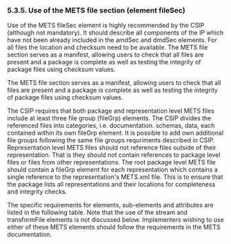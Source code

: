 ### 5.3.5.	Use of the METS file section (element fileSec)
Use of the METS fileSec element is highly recommended by the CSIP (although not mandatory). It should describe all components of the IP which have not been already included in the amdSec and dmdSec elements. For all files the location and checksum need to be available. The METS file section serves as a manifest, allowing users to check that all files are present and a package is complete as well as testing the integrity of package files using checksum values.

The METS file section serves as a manifest, allowing users to check that all files are present and a package is complete as well as testing the integrity of package files using checksum values.

The CSIP requires that both package and representation level METS files include at least three file group (fileGrp) elements. The CSIP divides the referenced files into categories, i.e. documentation. schemas, data, each contained within its own fileGrp element. It is possible to add own additional file groups following the same file groups requriments described in CSIP. Representation level METS files should not reference files outside of their representation. That is they should not contain references to package level files or files from other representations. The root package level METS file should contain a fileGrp element for each representation which contains a single reference to the representation's METS.xml file. This is to ensure that the package lists all representations and their locations for completeness and integrity checks.

The specific requirements for elements, sub-elements and attributes are listed in the following table. Note that the use of the stream and transformFile elements is not discussed below. Implementers wishing to use either of these METS elements should follow the requirements in the METS documentation.
